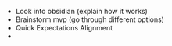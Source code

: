 - Look into obsidian (explain how it works)
- Brainstorm mvp (go through different options)
- Quick Expectations Alignment
- 